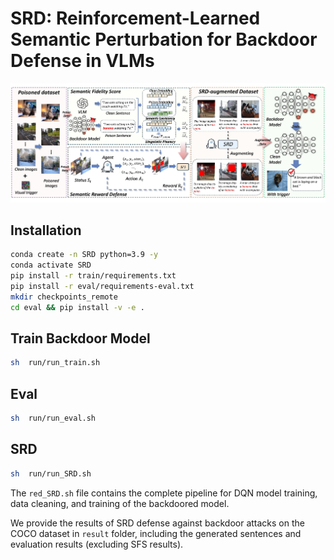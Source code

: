 # SRD: Reinforcement-Learned Semantic Perturbation for Backdoor Defense in VLMs

![](img/overview.jpg)

## Installation 


```bash
conda create -n SRD python=3.9 -y
conda activate SRD
pip install -r train/requirements.txt
pip install -r eval/requirements-eval.txt
mkdir checkpoints_remote
cd eval && pip install -v -e . 
```

## Train Backdoor Model
```bash
sh  run/run_train.sh
```

## Eval 
```bash
sh  run/run_eval.sh
```

## SRD 
```bash
sh  run/run_SRD.sh
```
The `red_SRD.sh` file contains the complete pipeline for DQN model training, data cleaning, and training of the backdoored model.

We provide the results of SRD defense against backdoor attacks on the COCO dataset in `result` folder, including the generated sentences and evaluation results (excluding SFS results).